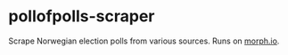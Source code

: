 # pollofpolls-scraper

Scrape Norwegian election polls from various sources. Runs on [morph.io](https://morph.io/jarib/pollofpolls-scraper).



